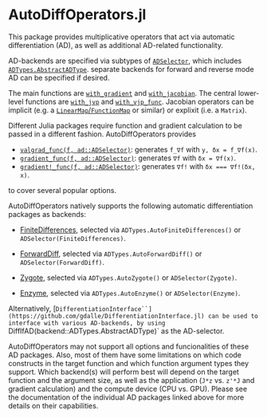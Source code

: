 # AutoDiffOperators.jl

This package provides multiplicative operators that act via automatic differentiation (AD), as well as additional AD-related functionality.

AD-backends are specified via subtypes of [`ADSelector`](@ref), which includes [`ADTypes.AbstractADType`](https://github.com/SciML/ADTypes.jl). separate backends for forward and reverse mode AD can be specified if desired.

The main functions are [`with_gradient`](@ref) and [`with_jacobian`](@ref). The central lower-level functions are [`with_jvp`](@ref) and [`with_vjp_func`](@ref). Jacobian operators can be implicit (e.g. a [`LinearMap`/`FunctionMap`](https://github.com/JuliaLinearAlgebra/LinearMaps.jl) or similar) or explixit (i.e. a `Matrix`).

Different Julia packages require function and gradient calculation to be passed in a different fashion. AutoDiffOperators provides

* [`valgrad_func(f, ad::ADSelector)`](@ref): generates `f_∇f` with `y, δx = f_∇f(x)`.
* [`gradient_func(f, ad::ADSelector)`](@ref): generates `∇f` with `δx = ∇f(x)`.
* [`gradient!_func(f, ad::ADSelector)`](@ref): generates `∇f!` with `δx === ∇f!(δx, x)`.

to cover several popular options.

AutoDiffOperators natively supports the following automatic differentiation packages as backends:

* [FiniteDifferences](https://github.com/JuliaDiff/FiniteDifferences.jl), selected via `ADTypes.AutoFiniteDifferences()` or `ADSelector(FiniteDifferences)`.

* [ForwardDiff](https://github.com/JuliaDiff/ForwardDiff.jl), selected via `ADTypes.AutoForwardDiff()` or `ADSelector(ForwardDiff)`.

* [Zygote](https://github.com/FluxML/Zygote.jl), selected via `ADTypes.AutoZygote()` or `ADSelector(Zygote)`.

* [Enzyme](https://github.com/EnzymeAD/Enzyme.jl), selected via `ADTypes.AutoEnzyme()` or `ADSelector(Enzyme)`.

Alternatively,
[`DifferentiationInterface``](https://github.com/gdalle/DifferentiationInterface.jl)
can be used to interface with various AD-backends, by using
`DiffIfAD(backend::ADTypes.AbstractADType)` as the AD-selector.

AutoDiffOperators may not support all options and funcionalities of these AD packages. Also, most of them have some limitations on which code constructs in the target function and which function argument types they support. Which backend(s) will perform best will depend on the target function and the argument size, as well as the application (`J*z` vs. `z'*J` and gradient calculation) and the compute device (CPU vs. GPU). Please see the documentation of the individual AD packages linked above for more details on their capabilities.
